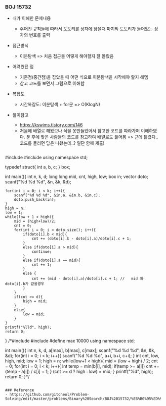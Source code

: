 ### BOJ 15732

- 내가 이해한 문제내용
	- 주어진 규칙들에 따라서 도토리를 상자에 담을때 마지막 도토리가 들어있는 상자의 번호를 출력


- 접근방식
	- 이분탐색 => 처음 접근을 어떻게 해야할지 잘 몰랐음


- 어려웠던 점
	- 기준점(중간점)을 잡았을 때 어떤 식으로 이분탐색을 시작해야 할지 헤멤
	- 참고 코드를 보면서 그림으로 이해함


- 복잡도
	- 시간복잡도: 이분탐색 + for문 => O(KlogN)
	
	
- 풀이참고
	- https://kswims.tistory.com/146
	- 처음에 배열로 해봤으나 식을 못만들었어서 참고한 코드를 따라가며 이해하였다. 푼 후에 맞은 사람들의 코드를 참고하여 배열로도 풀어봄 => 근데 틀렸다.. 코드를 돌리면 답은 나왔는데..? 일단 함께 제출!
  
  
  
  ``` cpp
#include <cstdio>
#include <vector>
using namespace std;

typedef struct{
    int a, b, c;
} box;

int main(){
    int n, k, d;
    long long mid, cnt, high, low;
    box in;
    vector<box> doto;
    scanf("%d %d %d", &n, &k, &d);

    for(int i = 0; i < k; i++){
        scanf("%d %d %d", &in.a, &in.b, &in.c);
        doto.push_back(in);
    }
    high = n;
    low = 1;
    while(low + 1 < high){
        mid = (high+low)/2;
        cnt = 0;
        for(int i = 0; i < doto.size(); i++){
            if(doto[i].b < mid){
                cnt += (doto[i].b - doto[i].a)/doto[i].c + 1;
            } 
            else if(doto[i].a > mid){
                continue;
            }
            else if(doto[i].a == mid){
                cnt += 1;
            }
            else {
                cnt += (mid - doto[i].a)/doto[i].c + 1; //   mid 와 doto[i].b가 같을경우 
            }
        }
        if(cnt >= d){
            high = mid;
        }
        else{
            low = mid;
        }
    }
    printf("%lld", high);
    return 0;
}
/*#include <cstdio>
#include <algorithm>
#define max 10000
using namespace std;

int main(){
    int n, k, d, a[max], b[max], c[max];
    scanf("%d %d %d", &n, &k, &d);
    for(int i = 0; i < k; i++){
        scanf("%d %d %d", a+i, b+i, c+i);
    }
    int cnt, low, high, mid;
    low = 1;
    high = n;
    while(low+1 < high){
        mid = (low + high) / 2;
        cnt = 0;
        for(int i = 0; i < k; i++){
            int temp = min(b[i], mid);
            if(temp >= a[i])
                cnt += (temp - a[i]) / c[i] + 1;
        }
        (cnt >= d ? high : low) = mid;
    }
    printf("%d", high);
    return 0;
}*/


```

### Reference 
- https://github.com/gitcheol/Problem-Solving/edit/master/problems/Binary%20Search/BOJ%2015732/%EB%B0%95%ED%95%98%EC%9C%A4.cpp

